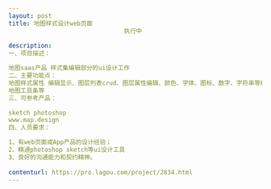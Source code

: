 ```yaml
---                
layout: post       
title: 地图样式设计web页面
                                执行中
           
description: 
一、项目描述：

地图saas产品 样式集编辑部分的ui设计工作
二、主要功能点：
地图样式属性 编辑显示、图层列表crud、图层属性编辑、颜色、字体、图标、数字、字符串等编辑
地图工具条等
三、可参考产品：

sketch photoshop
www.map.design
四、人员要求：

1、有web页面或App产品的设计经验；
2、精通photoshop sketch等ui设计工具
3、良好的沟通能力和契约精神。
     
contenturl: https://pro.lagou.com/project/2834.html      
---                 
```


